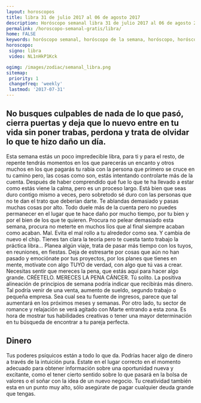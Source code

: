```yaml
---
layout: horoscopos
title: libra 31 de julio 2017 al 06 de agosto 2017 
description: Horóscopo semanal libra 31 de julio 2017 al 06 de agosto 2017. No busques culpables de nada de lo que pasó, cierra puertas y deja que lo nuevo entre en tu vida sin poner trabas, perdona y trata de olvidar lo que te hizo daño un día.
permalink: /horoscopo-semanal-gratis/libra/
home: FALSE
keywords: horóscopo semanal, horóscopo de la semana, horóscopo, horóscopo gratis,horóscopos, horóscopo esperanza gracia, horoscopos libra la semana, horóscopos gratis, Tarot, Astrologia, Zodíaco, libra, horoscopo gratis, semanal
horoscopo:
 signo: libra
 video: NL1nHkP1Kck

ogimg: /images/zodiac/semanal_libra.png
sitemap:
 priority: 1
 changefreq: 'weekly'
 lastmod: '2017-07-31'
---
```




## No busques culpables de nada de lo que pasó, cierra puertas y deja que lo nuevo entre en tu vida sin poner trabas, perdona y trata de olvidar lo que te hizo daño un día.

Esta semana estás un poco impredecible libra, para ti y para el resto, de repente tendrás momentos en los que parecerás un encanto y otros muchos en los que pagarás tu rabia con la persona que primero se cruce en tu camino pero, las cosas como son, estás intentando controlarte más de la cuenta. Después de haber comprendido qué fue lo que te ha llevado a estar como estás viene la calma, pero es un proceso largo. Está bien que seas duro contigo mismo a veces, pero sobretodo sé duro con las personas que no te dan el trato que deberían darte. Te ablandas demasiado y pasas muchas cosas por alto. Todo duele más de la cuenta pero no puedes permanecer en el lugar que te hace daño por mucho tiempo, por tu bien y por el bien de los que te quieren. Procura no pelear demasiado esta semana, procura no meterte en muchos líos que al final siempre acaban como acaban. Mal. Evita el mal rollo a tu alrededor como sea. Y cambia de nuevo el chip. Tienes tan clara la teoría pero te cuesta tanto trabajo la práctica libra… Planea algún viaje, trata de pasar más tiempo con los tuyos, en reuniones, en fiestas. Deja de estresarte por cosas que aún no han pasado y emociónate por tus proyectos, por los planes que tienes en mente, motívate con algo TUYO de verdad, con algo que tú vas a crear. Necesitas sentir que mereces la pena, que estás aquí para hacer algo grande. CRÉETELO. MERECES LA PENA CÁNCER. Tú solito.
La positiva alineación de principios de semana podría indicar que recibirás más dinero. Tal podría venir de una venta, aumento de sueldo, segundo trabajo o pequeña empresa. Sea cual sea tu fuente de ingresos, parece que tal aumentará en los próximos meses y semanas. Por otro lado, tu sector de romance y relajación se verá agitado con Marte entrando a esta zona. Es hora de mostrar tus habilidades creativas o tener una mayor determinación en tu búsqueda de encontrar a tu pareja perfecta.

## Dinero

Tus poderes psíquicos están a todo lo que da. Podrías hacer algo de dinero a través de la intuición pura. Estate en el lugar correcto en el momento adecuado para obtener información sobre una oportunidad nueva y excitante, como el tener cierto sentido sobre lo que pasará en la bolsa de valores o el soñar con la idea de un nuevo negocio. Tu creatividad también esta en un punto muy alto, sólo asegúrate de pagar cualquier deuda grande que tengas.